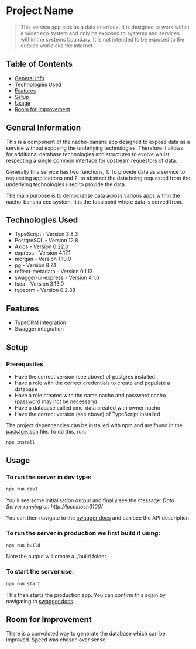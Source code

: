 # Project Name

> This service app acts as a data interface. It is designed to work within a wider eco system and only be exposed to systems and services within the systems boundary. It is not intended to be exposed to the outside world aka the internet

## Table of Contents

-   [General Info](#general-information)
-   [Technologies Used](#technologies-used)
-   [Features](#features)
-   [Setup](#setup)
-   [Usage](#usage)
-   [Room for Improvement](#room-for-improvement)
<!-- * [License](#license) -->

## General Information

This is a component of the nacho-banana app designed to expose data as a service without exposing the underlying technologies. Therefore it allows for additional database technologies and structures to evolve whilst respecting a single common interface for upstream requestors of data.

Generally this service has two functions, 1. To provide data as a service to requesting applications and 2. to abstract the data being requested from the underlying technologies used to provide the data.

The main purpose is to democratise data across various apps within the nacho-banana eco system. It is the focalpoint where data is served from.

## Technologies Used

-   TypeScript - Version 3.8.3
-   PostgreSQL - Version 12.8
-   Axios - Version 0.22.0
-   express - Version 4.17.1
-   morgan - Version 1.10.0
-   pg - Version 8.7.1
-   reflect-metadata - Version 0.1.13
-   swagger-ui-express - Version 4.1.6
-   tsoa - Version 3.13.0
-   typeorm - Version 0.2.38

## Features

-   TypeORM integration
-   Swagger integration

## Setup

### Prerequsites

-   Have the correct version (see above) of postgres installed
-   Have a role with the correct credentials to create and populate a database
-   Have a role created with the name nacho and password nacho (password may not be necessary)
-   Have a database called cmc_data created with owner nacho
-   Have the correct version (see above) of TypeScript installed

The project dependencies can be installed with npm and are found in the [package.json](./package.json) file. To do this, run:

```bash
npm install
```

## Usage

### To run the server in dev type:

```bash
npm run dev1
```

You'll see some initialisation output and finally see the message: _Data Server running on http://localhost:3100/_

You can then navigate to the [swagger docs](http://localhost:3100/docs/) and can see the API description

### To run the server in production we first build it using:

```bash
npm run build
```

Note the output will create a ./build folder.

### To start the server use:

```bash
npm run start
```

This then starts the production app. You can confirm this again by navigating to [swagger docs](http://localhost:3100/docs/).

## Room for Improvement

There is a convoluted way to generate the database which can be improved. Speed was chosen over sense.
